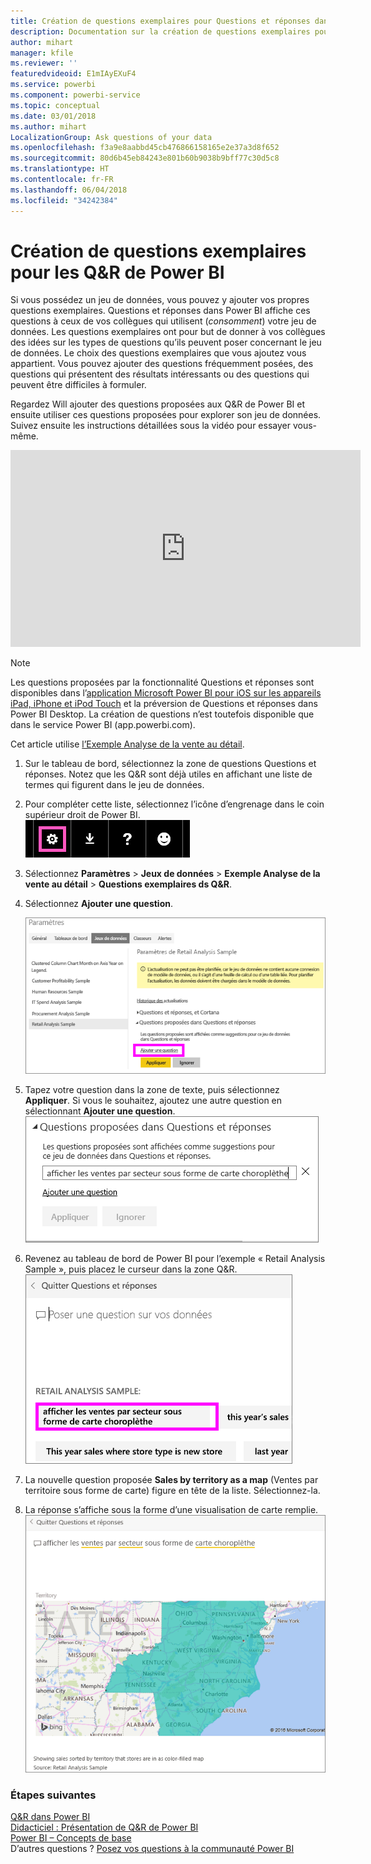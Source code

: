 ```yaml
---
title: Création de questions exemplaires pour Questions et réponses dans Power BI
description: Documentation sur la création de questions exemplaires pour les Q&R de Power BI
author: mihart
manager: kfile
ms.reviewer: ''
featuredvideoid: E1mIAyEXuF4
ms.service: powerbi
ms.component: powerbi-service
ms.topic: conceptual
ms.date: 03/01/2018
ms.author: mihart
LocalizationGroup: Ask questions of your data
ms.openlocfilehash: f3a9e8aabbd45cb476866158165e2e37a3d8f652
ms.sourcegitcommit: 80d6b45eb84243e801b60b9038b9bff77c30d5c8
ms.translationtype: HT
ms.contentlocale: fr-FR
ms.lasthandoff: 06/04/2018
ms.locfileid: "34242384"
---
```

# <a name="create-featured-questions-for-power-bi-qa"></a>Création de questions exemplaires pour les Q&R de Power BI
Si vous possédez un jeu de données, vous pouvez y ajouter vos propres questions exemplaires.  Questions et réponses dans Power BI affiche ces questions à ceux de vos collègues qui utilisent (*consomment*) votre jeu de données.  Les questions exemplaires ont pour but de donner à vos collègues des idées sur les types de questions qu’ils peuvent poser concernant le jeu de données. Le choix des questions exemplaires que vous ajoutez vous appartient. Vous pouvez ajouter des questions fréquemment posées, des questions qui présentent des résultats intéressants ou des questions qui peuvent être difficiles à formuler.

Regardez Will ajouter des questions proposées aux Q&R de Power BI et ensuite utiliser ces questions proposées pour explorer son jeu de données. Suivez ensuite les instructions détaillées sous la vidéo pour essayer vous-même.

<iframe width="560" height="315" src="https://www.youtube.com/embed/E1mIAyEXuF4" frameborder="0" allowfullscreen></iframe>

> [!NOTE]
> Les questions proposées par la fonctionnalité Questions et réponses sont disponibles dans l’[application Microsoft Power BI pour iOS sur les appareils iPad, iPhone et iPod Touch](mobile-apps-ios-qna.md) et la préversion de Questions et réponses dans Power BI Desktop. La création de questions n’est toutefois disponible que dans le service Power BI (app.powerbi.com).
> 

Cet article utilise [l’Exemple Analyse de la vente au détail](sample-datasets.md).

1. Sur le tableau de bord, sélectionnez la zone de questions Questions et réponses.   Notez que les Q&R sont déjà utiles en affichant une liste de termes qui figurent dans le jeu de données.
2. Pour compléter cette liste, sélectionnez l’icône d’engrenage dans le coin supérieur droit de Power BI.  
   ![icône d’engrenage](media/service-q-and-a-create-featured-questions/pbi_gearicon2.jpg)
3. Sélectionnez **Paramètres** &gt; **Jeux de données** &gt; **Exemple Analyse de la vente au détail** &gt; **Questions exemplaires ds Q&R**.  
4. Sélectionnez **Ajouter une question**.
   
   ![menu Paramètres](media/service-q-and-a-create-featured-questions/power-bi-settings.png)
5. Tapez votre question dans la zone de texte, puis sélectionnez **Appliquer**.   Si vous le souhaitez, ajoutez une autre question en sélectionnant **Ajouter une question**.  
   ![Volet Questions proposées dans Questions et réponses](media/service-q-and-a-create-featured-questions/power-bi-type-featured-question.png)
6. Revenez au tableau de bord de Power BI pour l’exemple « Retail Analysis Sample », puis placez le curseur dans la zone Q&R.   
   ![zone Questions et réponses](media/service-q-and-a-create-featured-questions/power-bi-featured-q.png)
7. La nouvelle question proposée **Sales by territory as a map** (Ventes par territoire sous forme de carte) figure en tête de la liste. Sélectionnez-la.  
8. La réponse s’affiche sous la forme d’une visualisation de carte remplie.  
   ![Visualisation de la carte](media/service-q-and-a-create-featured-questions/power-bi-filled-map.png)

### <a name="next-steps"></a>Étapes suivantes
[Q&R dans Power BI](power-bi-q-and-a.md)  
[Didacticiel : Présentation de Q&R de Power BI](power-bi-visualization-introduction-to-q-and-a.md)  
[Power BI – Concepts de base](service-basic-concepts.md)  
D’autres questions ? [Posez vos questions à la communauté Power BI](http://community.powerbi.com/)

